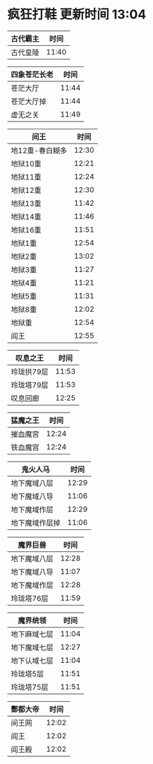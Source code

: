 # 疯狂打鞋 更新时间 13:04

| 古代霸主   | 时间    |
|--------|-------|
| 古代皇陵 | 11:40 |

| 四象苍茫长老   | 时间    |
|--------|-------|
| 苍茫大厅 | 11:44 |
| 苍茫大厅掉 | 11:44 |
| 虚无之关 | 11:49 |

| 间王   | 时间    |
|--------|-------|
| 地12重-春白糊多 | 12:30 |
| 地狱10重 | 12:21 |
| 地狱11重 | 12:24 |
| 地狱12重 | 12:30 |
| 地狱13重 | 11:42 |
| 地狱14重 | 11:46 |
| 地狱16重 | 11:51 |
| 地狱1重 | 12:54 |
| 地狱2重 | 13:02 |
| 地狱3重 | 11:27 |
| 地狱4重 | 11:21 |
| 地狱5重 | 11:31 |
| 地狱8重 | 12:02 |
| 地狱重 | 12:54 |
| 阎王 | 12:55 |

| 叹息之王   | 时间    |
|--------|-------|
| 玲珑拱79层 | 11:53 |
| 玲珑塔79层 | 11:53 |
| 叹息回廊 | 12:25 |

| 猛魔之王   | 时间    |
|--------|-------|
| 摧血魔宫 | 12:24 |
| 铁血魔宫 | 12:24 |

| 鬼火人马   | 时间    |
|--------|-------|
| 地下魔域八层 | 12:29 |
| 地下魔域八导 | 11:06 |
| 地下魔域作层 | 12:29 |
| 地下魔域作层掉 | 11:06 |

| 魔界巨兽   | 时间    |
|--------|-------|
| 地下魔域八层 | 12:28 |
| 地下魔域八导 | 11:07 |
| 地下魔域作层 | 12:28 |
| 玲珑塔76层 | 11:59 |

| 魔界统领   | 时间    |
|--------|-------|
| 地下麻域七层 | 11:04 |
| 地下魔域七层 | 12:27 |
| 地下认域七层 | 11:04 |
| 玲珑塔5层 | 11:51 |
| 玲珑塔75层 | 11:51 |

| 酆都大帝   | 时间    |
|--------|-------|
| 间王网 | 12:02 |
| 阎王 | 12:02 |
| 阎王殿 | 12:02 |